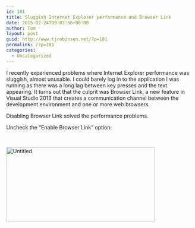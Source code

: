 ```yaml
---
id: 181
title: Sluggish Internet Explorer performance and Browser Link
date: 2015-02-24T09:03:56+00:00
author: Tom
layout: post
guid: http://www.tjrobinson.net/?p=181
permalink: /?p=181
categories:
  - Uncategorized
---
```

I recently experienced problems where Internet Explorer performance was sluggish, almost unusable. I could barely log in to the application I was running as there was a long lag between key presses and the text appearing. It turns out that the culprit was Browser Link, a new feature in Visual Studio 2013 that creates a communication channel between the development environment and one or more web browsers.

Disabling Browser Link solved the performance problems.

Uncheck the &#8220;Enable Browser Link&#8221; option:

&nbsp;

[<img class="alignnone size-full wp-image-182" src="http://www.tjrobinson.net/wp-content/uploads/2015/02/Untitled.png" alt="Untitled" width="399" height="201" srcset="http://www.tjrobinson.net/wp-content/uploads/2015/02/Untitled.png 399w, http://www.tjrobinson.net/wp-content/uploads/2015/02/Untitled-300x151.png 300w" sizes="(max-width: 399px) 100vw, 399px" />](http://www.tjrobinson.net/wp-content/uploads/2015/02/Untitled.png)